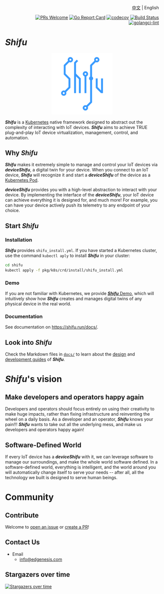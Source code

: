 <div align="right">

[中文](README-zh.md) | English

[![PRs Welcome](https://img.shields.io/badge/PRs-welcome-brightgreen.svg?style=flat&logo=github&color=2370ff&labelColor=454545)](http://makeapullrequest.com)
[![Go Report Card](https://goreportcard.com/badge/github.com/Edgenesis/shifu)](https://goreportcard.com/report/github.com/Edgenesis/shifu)
[![codecov](https://codecov.io/gh/Edgenesis/shifu/branch/main/graph/badge.svg?token=OX2UN22O3Z)](https://codecov.io/gh/Edgenesis/shifu)
[![Build Status](https://dev.azure.com/Edgenesis/shifu/_apis/build/status/shifu-build-muiltistage?branchName=main)](https://dev.azure.com/Edgenesis/shifu/_build/latest?definitionId=19&branchName=main)
[![golangci-lint](https://github.com/Edgenesis/shifu/actions/workflows/golangci-lint.yml/badge.svg)](https://github.com/Edgenesis/shifu/actions/workflows/golangci-lint.yml)

</div>

# ***Shifu***

<div align="center">

<img width="200px" src="./img/shifu-logo.svg"></img>

</div>

***Shifu*** is a [Kubernetes](https://kubernetes.io) native framework designed to abstract out the complexity of interacting with IoT devices. ***Shifu*** aims to achieve TRUE plug-and-play IoT device virtualization, management, control, and automation.

## Why ***Shifu***

***Shifu*** makes it extremely simple to manage and control your IoT devices via ***deviceShifu***, a digital twin for your device. When you connect to an IoT device, ***Shifu*** will recognize it and start a ***deviceShifu*** of the device as a [Kubernetes Pod](https://kubernetes.io/docs/concepts/workloads/pods/).

***deviceShifu*** provides you with a high-level abstraction to interact with your device. By implementing the interface of the ***deviceShifu***, your IoT device can achieve everything it is designed for, and much more! For example, you can have your device actively push its telemetry to any endpoint of your choice.

## Start ***Shifu***

### Installation

***Shifu*** provides `shifu_install.yml`. If you have started a Kubernetes cluster, use the command `kubectl aply` to install ***Shifu*** in your cluster:

```sh
cd shifu
kubectl apply -f pkg/k8s/crd/install/shifu_install.yml
```

### Demo

If you are not familiar with Kubernetes, we provide [***Shifu*** Demo](https://shifu.run/disclaimer), which will intuitively show how ***Shifu*** creates and manages digital twins of any physical device in the real world.

### Documentation

See documentation on <https://shifu.run/docs/>.

## Look into ***Shifu***

Check the Markdown files in [`docs/`](./docs/) to learn about the [design](./docs/design/) and [development guides](./docs/development/) of ***Shifu***.

# ***Shifu***'s vision

## Make developers and operators happy again

Developers and operators should focus entirely on using their creativity to make huge impacts, rather than fixing infrastructure and reinventing the wheel on a daily basis. As a developer and an operator, ***Shifu*** knows your pain!!! ***Shifu*** wants to take out all the underlying mess, and make us developers and operators happy again!

## Software-Defined World

If every IoT device has a ***deviceShifu*** with it, we can leverage software to manage our surroundings, and make the whole world software defined. In a software-defined world, everything is intelligent, and the world around you will automatically change itself to serve your needs -- after all, all the technology we built is designed to serve human beings.

# Community 

## Contribute

Welcome to [open an issue](https://github.com/Edgenesis/shifu/issues/new) or [create a PR](https://github.com/Edgenesis/shifu/pulls)!

## Contact Us

- Email
  - info@edgenesis.com

## Stargazers over time

[![Stargazers over time](https://starchart.cc/Edgenesis/shifu.svg)](https://starchart.cc/Edgenesis/shifu)
